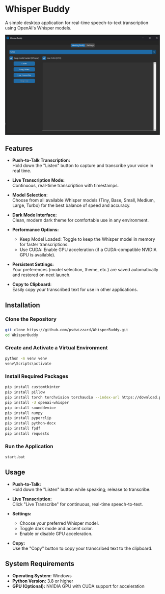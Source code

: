 # Whisper Buddy

A simple desktop application for real-time speech-to-text transcription using OpenAI's Whisper models.

![Whisper Buddy Screenshot](https://raw.githubusercontent.com/psdwizzard/WhisperBuddy/refs/heads/main/Screenshot.png?token=GHSAT0AAAAAAC7BVA6RXWOJ7KGBCW2AAHEA2BM5GCA)

## Features

- **Push-to-Talk Transcription:**  
  Hold down the "Listen" button to capture and transcribe your voice in real time.

- **Live Transcription Mode:**  
  Continuous, real-time transcription with timestamps.

- **Model Selection:**  
  Choose from all available Whisper models (Tiny, Base, Small, Medium, Large, Turbo) for the best balance of speed and accuracy.

- **Dark Mode Interface:**  
  Clean, modern dark theme for comfortable use in any environment.

- **Performance Options:**  
  - Keep Model Loaded: Toggle to keep the Whisper model in memory for faster transcriptions.
  - Use CUDA: Enable GPU acceleration (if a CUDA-compatible NVIDIA GPU is available).

- **Persistent Settings:**  
  Your preferences (model selection, theme, etc.) are saved automatically and restored on next launch.

- **Copy to Clipboard:**  
  Easily copy your transcribed text for use in other applications.

## Installation

### Clone the Repository
```bash
git clone https://github.com/psdwizzard/WhisperBuddy.git
cd WhisperBuddy
```

### Create and Activate a Virtual Environment
```bash
python -m venv venv
venv\Scripts\activate
```

### Install Required Packages
```bash
pip install customtkinter
pip install pillow
pip install torch torchvision torchaudio --index-url https://download.pytorch.org/whl/cu118
pip install -U openai-whisper
pip install sounddevice
pip install numpy
pip install pyperclip
pip install python-docx
pip install fpdf
pip install requests
```

### Run the Application
```bash
start.bat
```

## Usage

- **Push-to-Talk:**  
  Hold down the "Listen" button while speaking; release to transcribe.

- **Live Transcription:**  
  Click "Live Transcribe" for continuous, real-time speech-to-text.

- **Settings:**  
  - Choose your preferred Whisper model.
  - Toggle dark mode and accent color.
  - Enable or disable GPU acceleration.

- **Copy:**  
  Use the "Copy" button to copy your transcribed text to the clipboard.

## System Requirements

- **Operating System:** Windows
- **Python Version:** 3.8 or higher
- **GPU (Optional):** NVIDIA GPU with CUDA support for acceleration 
